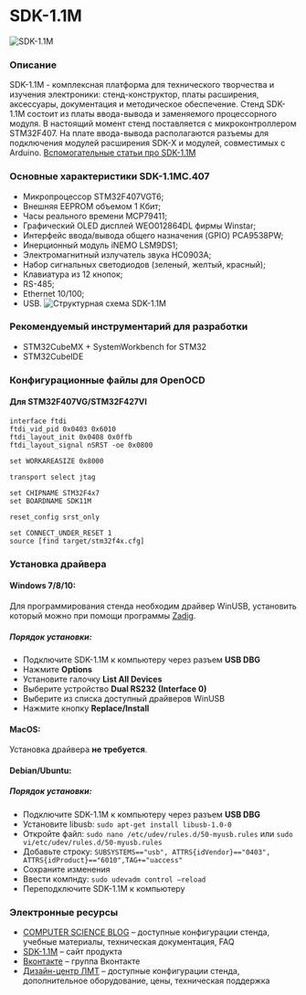 # SDK-1.1M
![SDK-1.1M](https://cdn.bitrix24.ru/b7462885/landing/2ca/2ca398edf04bc44f40c235946ee1b2f0/sdk11_2x.jpg)
### Описание
SDK-1.1M - комплексная платформа для технического творчества и изучения электроники:
стенд-конструктор, платы расширения, аксессуары, документация и методическое обеспечение.
Стенд SDK-1.1M состоит из платы ввода-вывода и заменяемого процессорного модуля. В настоящий момент стенд поставляется с микроконтроллером STM32F407. На плате ввода-вывода располагаются разъемы для подключения модулей расширения SDK-Х и модулей, совместимых с Arduino.
[Вспомогательные статьи про SDK-1.1M](http://cs-blog.ru/tag/sdk-1-1m/)
### Основные характеристики SDK-1.1MC.407
- Микропроцессор STM32F407VGT6;
- Внешняя EEPROM объемом 1 Кбит;
- Часы реального времени MCP79411;
- Графический OLED дисплей WEO012864DL фирмы Winstar;
- Интерфейс ввода/вывода общего назначения (GPIO) PCA9538PW;
- Инерционный модуль iNEMO LSM9DS1;
- Электромагнитный излучатель звука HC0903A;
- Набор сигнальных светодиодов (зеленый, желтый, красный);
- Клавиатура из 12 кнопок;
- RS-485;
- Ethernet 10/100;
- USB.
![Структурная схема SDK-1.1M](https://cdn.bitrix24.ru/b7462885/landing/e81/e81fd718179eaa9734f0d0913b2b0d46/SDK-1.1MC.407.png)
### Рекомендуемый инструментарий для разработки
- STM32CubeMX + SystemWorkbench for STM32
- STM32CubeIDE
### Конфигурационные файлы для OpenOCD
#### Для STM32F407VG/STM32F427VI
```
interface ftdi
ftdi_vid_pid 0x0403 0x6010
ftdi_layout_init 0x0408 0x0ffb
ftdi_layout_signal nSRST -oe 0x0800 

set WORKAREASIZE 0x8000

transport select jtag

set CHIPNAME STM32F4x7
set BOARDNAME SDK11M

reset_config srst_only

set CONNECT_UNDER_RESET 1
source [find target/stm32f4x.cfg]
```
### Установка драйвера
#### Windows 7/8/10:
Для программирования стенда необходим драйвер WinUSB, установить который можно при помощи программы [Zadig](https://zadig.akeo.ie/).
##### Порядок установки:
- Подключите SDK-1.1M к компьютеру через разъем <b>USB DBG</b>
- Нажмите <b>Options</b>
- Установите галочку <b>List All Devices</b>
- Выберите устройство <b>Dual RS232 (Interface 0)</b>
- Выберите из списка доступный драйверов WinUSB
- Нажмите кнопку <b>Replace/Install</b>
#### MacOS:
Установка драйвера <b>не требуется</b>.
#### Debian/Ubuntu:
##### Порядок установки:
- Подключите SDK-1.1M к компьютеру через разъем <b>USB DBG</b>
- Установите libusb:
`sudo apt-get install libusb-1.0-0`
- Откройте файл:
`sudo nano /etc/udev/rules.d/50-myusb.rules` или `sudo vi/etc/udev/rules.d/50-myusb.rules`
- Добавьте строку:
`SUBSYSTEMS=="usb", ATTRS{idVendor}=="0403",
ATTRS{idProduct}=="6010",TAG+="uaccess"`
- Сохраните изменения
- Ввести компнду: `sudo udevadm control —reload`
- Переподключите SDK-1.1M к компьютеру
### Электронные ресурсы
- [COMPUTER SCIENCE BLOG](http://cs-blog.ru/tag/sdk-1-1m/) – доступные конфигурации стенда, учебные материалы, техническая документация, FAQ<br/>
- [SDK-1.1M](https://sdk11.ru) – сайт продукта<br/>
- [Вконтакте](https://vk.com/lmtspb) – группа Вконтакте<br/>
- [Дизайн-центр ЛМТ](http://lmt.spb.ru) – доступные конфигурации стенда, дополнительное оборудование, цены, техническая поддержка<br/>
